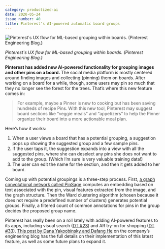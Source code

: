 ```yaml
---
category: productized-ai
date: 2020-05-24
issue_number: 40
title: Pinterest's AI-powered automatic board groups
---
```


![Pinterest's UX flow for ML-based grouping within boards. (Pinterest Engineering Blog.)](https://s3.amazonaws.com/revue/items/images/006/010/868/mail/41cba04a0d8e80572670ebc7f93785aa.png?1590240695)

_Pinterest's UX flow for ML-based grouping within boards. (Pinterest Engineering Blog.)_

**Pinterest has added new AI-powered functionality for grouping images and other pins on a board.**
The social media platform is mostly centered around finding images and collecting (pinning) them on boards.
After working on a board for a while, though, some users may pin so much that they no longer see the forest for the trees.
That’s where this new feature comes in:

> For example, maybe a Pinner is new to cooking but has been saving hundreds of recipe Pins.
> With this new tool, Pinterest may suggest board sections like “veggie meals” and “appetizers” to help the Pinner organize their board into a more actionable meal plan.

Here’s how it works:

1. When a user views a board that has a potential grouping, a suggestion pops up showing the suggested group and a few sample pins.
2. If the user taps it, the suggestion expands into a view with all the suggested pins, where she can deselect any pins she does not want to add to the group. (Which I’m sure is very valuable training data!)
3. The user can edit the name for the section, and then it gets added to her board.

Coming up with potential groupings is a three-step process.
First, [a graph convolutional network called PinSage](https://medium.com/pinterest-engineering/pinsage-a-new-graph-convolutional-neural-network-for-web-scale-recommender-systems-88795a107f48?utm_campaign=Dynamically%20Typed&utm_medium=email&utm_source=Revue%20newsletter) computes an embedding based on text associated with the pin, visual features extracted from the image, and the graph structure.
Then the Ward clustering algorithm (chosen because it does not require a predefined number of clusters) generates potential groups.
Finally, a filtered count of common annotations for pins in the group decides the proposed group name.

Pinterest has really been on a roll lately with adding AI-powered features to its apps, including visual search ([DT #23](https://dynamicallytyped.com/issues/23-robotic-raspberry-and-lettuce-pickers-2-5-billion-objects-in-pinterest-lens-and-an-analysis-of-the-ai-reproducibility-crisis-199555?utm_campaign=Dynamically%20Typed&utm_medium=email&utm_source=Revue%20newsletter)) and AR try-on for shopping ([DT #33](https://dynamicallytyped.com/issues/33-billie-eilish-answers-ai-generated-interview-questions-visual-search-for-aerial-imagery-and-the-tech-won-t-drill-it-pledge-224742?utm_campaign=Dynamically%20Typed&utm_medium=email&utm_source=Revue%20newsletter)).
[This post by Dana Yakoobinsky and Dafang He](https://medium.com/pinterest-engineering/using-machine-learning-to-auto-organize-boards-13a12b22bf5?utm_campaign=Dynamically%20Typed&utm_medium=email&utm_source=Revue%20newsletter) on the company’s engineering blog has the full details on their implementation of this latest feature, as well as some future plans to expand it.